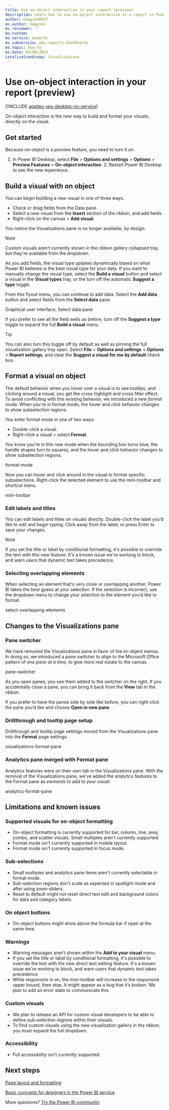 ```yaml
---
title: Use on-object interaction in your report (preview)
description: Learn how to use on-object interaction in a report in Power BI Desktop.
author: maggiesMSFT
ms.author: maggies
ms.reviewer: ''
ms.custom:
ms.service: powerbi
ms.subservice: pbi-reports-dashboards
ms.topic: how-to
ms.date: 03/08/2023
LocalizationGroup: Visualizations
---
```

# Use on-object interaction in your report (preview)

[!INCLUDE [applies-yes-desktop-no-service](../includes/applies-yes-desktop-no-service.md)]

On-object interaction is the new way to build and format your visuals, directly on the visual. 

## Get started

Because on-object is a preview feature, you need to turn it on.

1. In Power BI Desktop, select **File** > **Options and settings** > **Options** > **Preview Features** > **On-object interaction**. 2. Restart Power BI Desktop to see the new experience. 

## Build a visual with on object 

You can begin building a new visual in one of three ways. 

- Check or drag fields from the Data pane.
- Select a new visual from the **Insert** section of the ribbon, and add fields.
- Right-click on the canvas > **Add visual**.

You notice the Visualizations pane is no longer available, by design.

> [!NOTE]
> Custom visuals aren't currently shown in the ribbon gallery collapsed tray, but they're available from the dropdown.

As you add fields, the visual type updates dynamically based on what Power BI believes is the best visual type for your data. If you want to manually change the visual type, select the **Build a visual** button and select a visual in the **Visual types** tray, or the turn off the automatic **Suggest a type** toggle.

From this flyout menu, you can continue to add data. Select the **Add data** button and select fields from the **Select data** pane.

Graphical user interface, Select data pane

If you prefer to see all the field wells as before, turn off the **Suggest a type** toggle to expand the full **Build a visual** menu.

> [!TIP]
> You can also turn this toggle off by default as well as pinning the full visualization gallery tray open. Select **File** > **Options and settings** > **Options** > **Report settings**, and clear the **Suggest a visual for me by default** check box.

## Format a visual on object

The default behavior when you hover over a visual is to see tooltips, and clicking around a visual, you get the cross highlight and cross filter effect. To avoid conflicting with this existing behavior, we introduced a new *format* mode. When you're in format mode, the hover and click behavior changes to show subselection regions.  

You enter format mode in one of two ways:

- Double-click a visual.
- Right-click a visual > select **Format**.

You know you’re in this new mode when the bounding box turns blue, the handle shapes turn to squares, and the hover and click behavior changes to show subselection regions.

format-mode

Now you can hover and click around in the visual to format specific subselections. Right-click the selected element to use the mini-toolbar and shortcut menu.

mini-toolbar

### Edit labels and titles

You can edit labels and titles on visuals directly. Double-click the label you’d like to edit and begin typing. Click away from the label, or press Enter to save your changes.

> [!NOTE]
> If you set the title or label by conditional formatting, it's possible to override the text with this new feature. It's a known issue we're working to block, and warn users that dynamic text takes precedence.

### Selecting overlapping elements

When selecting an element that's very close or overlapping another, Power BI takes the best guess at your selection. If the selection is incorrect, use the dropdown menu to change your selection to the element you’d like to format.

select-overlapping-elements

## Changes to the Visualizations pane

### Pane switcher 

We have removed the Visualizations pane in favor of the on object menus. In doing so, we introduced a *pane switcher* to align to the Microsoft Office pattern of *one pane at a time*, to give more real estate to the canvas.

pane-switcher

As you open panes, you see them added to the switcher on the right. If you accidentally close a pane, you can bring it back from the **View** tab in the ribbon.

If you prefer to have the panes side by side like before, you can right-click the pane you’d like and choose **Open in new pane**.

### Drillthrough and tooltip page setup

Drillthrough and tooltip page settings moved from the Visualizations pane into the **Format** page settings.

visualizations-format-pane

### Analytics pane merged with Format pane

Analytics features were on their own tab in the Visualizations pane. With the removal of the Visualizations pane, we've added the analytics features to the Format pane as *elements to add to your visual*.

analytics-format-pane

## Limitations and known issues 

### Supported visuals for on-object formatting

- On-object formatting is currently supported for bar, column, line, area, combo, and scatter visuals. Small multiples aren't currently supported.
- Format mode isn't currently supported in mobile layout.
- Format mode isn't currently supported in focus mode.

### Sub-selections

- Small multiples and analytics pane items aren't currently selectable in format mode. 
- Sub-selection regions don't scale as expected in spotlight mode and after using zoom sliders.
- Reset to default might not reset direct text edit and background colors for data and category labels.

### On object buttons

- On-object buttons might show above the formula bar if open at the same time.

### Warnings

- Warning messages aren't shown within the **Add to your visual** menu.
- If you set the title or label by conditional formatting, it's possible to override the text with the new direct text editing feature. It's a known issue we're working to block, and warn users that dynamic text takes precedence.
- While responsive is on, the mini-toolbar will increase to the responsive upper bound, then stop. It might appear as a bug that it’s broken. We plan to add an error state to communicate this.

### Custom visuals

- We plan to release an API for custom visual developers to be able to define sub-selection regions within their visuals.  
- To find custom visuals using the new visualization gallery in the ribbon, you must expand the full dropdown.

### Accessibility

- Full accessibility isn't currently supported.

## Next steps

[Page layout and formatting](/training/modules/visuals-in-power-bi/12-formatting)

[Basic concepts for designers in the Power BI service](../fundamentals/service-basic-concepts.md)

More questions? [Try the Power BI community](https://community.powerbi.com/)
